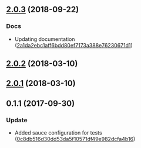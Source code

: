 <a name="2.0.3"></a>
## [2.0.3](https://github.com/advanced-rest-client/arc-license-dialog/compare/2.0.1...2.0.3) (2018-09-22)


### Docs

* Updating documentation ([2a1da2ebc1aff6bdd80ef7173a388e76230671d1](https://github.com/advanced-rest-client/arc-license-dialog/commit/2a1da2ebc1aff6bdd80ef7173a388e76230671d1))



<a name="2.0.2"></a>
## [2.0.2](https://github.com/advanced-rest-client/arc-license-dialog/compare/2.0.1...2.0.2) (2018-03-10)




<a name="2.0.1"></a>
## [2.0.1](https://github.com/advanced-rest-client/arc-license-dialog/compare/0.1.1...2.0.1) (2018-03-10)




<a name="0.1.1"></a>
## 0.1.1 (2017-09-30)


### Update

* Added sauce configuration for tests ([0c8db516d30dd53da5f10571df49e982dcfa4b16](https://github.com/advanced-rest-client/arc-license-dialog/commit/0c8db516d30dd53da5f10571df49e982dcfa4b16))



